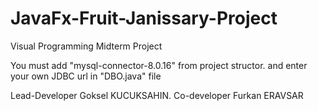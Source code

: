 # JavaFx-Fruit-Janissary-Project
Visual Programming Midterm Project

You must add "mysql-connector-8.0.16" from project structor.
and enter your own JDBC url in "DBO.java" file 

Lead-Developer Goksel KUCUKSAHIN. Co-developer Furkan ERAVSAR
